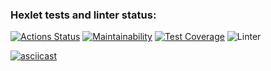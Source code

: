 ### Hexlet tests and linter status:
[![Actions Status](https://github.com/yAmsky1/python-project-lvl2/workflows/hexlet-check/badge.svg)](https://github.com/yAmsky1/python-project-lvl2/actions)
[![Maintainability](https://api.codeclimate.com/v1/badges/874f8487ae55e1a59066/maintainability)](https://codeclimate.com/github/yAmsky1/python-project-lvl2/maintainability)
[![Test Coverage](https://api.codeclimate.com/v1/badges/874f8487ae55e1a59066/test_coverage)](https://codeclimate.com/github/yAmsky1/python-project-lvl2/test_coverage)
![Linter](https://github.com/yamsky1/python-project-lvl1/actions/workflows/linter.yml/badge.svg)


[![asciicast](https://asciinema.org/a/J48fTSVNqHVLMSHgJt35JHhqr.svg)](https://asciinema.org/a/J48fTSVNqHVLMSHgJt35JHhqr)